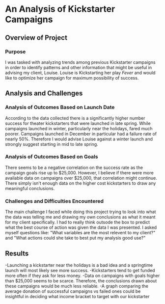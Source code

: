 # An Analysis of Kickstarter Campaigns

## Overview of Project

### Purpose
I was tasked with analyzing trends among previous Kickstarter campaigns in order to identify patterns and other information that might be useful in advising my client, Louise. Louise is Kickstarting her play *Fever* and would like to optimize her campaign for maximum possibility of success.
## Analysis and Challenges

### Analysis of Outcomes Based on Launch Date
According to the data collected there is a significantly higher number success for theater kickstarters that were launched in late spring. While campaigns launched in winter, particularly near the holidays, fared much poorer. Campaigns launched in December in particular had a failure rate of nearly 50%. Therefore I would advise Louise against a winter launch and strongly suggest starting in mid to late spring.
### Analysis of Outcomes Based on Goals
There seems to be a negative correlation on the success rate as the campaign goals rise up to $25,000. However, I believe if there were more available data on campaigns over $25,000, that correlation might continue. There simply isn't enough data on the higher cost kickstarters to draw any meaningful conclusions.
### Challenges and Difficulties Encountered
The main challenge I faced while doing this project trying to look into what the data was telling me and drawing my own conclusions as what it meant for my client specifically. I had to really think outsode the box to predict what the best course of action was given the data I was presented. I asked myself questions like: "What variables are the most relevent to my client?" and "What actions could she take to best put my analysis good use?"
## Results
-Launching a kickstarter near the holidays is a bad idea and a springtime launch will most likely see more success.
-Kickstarters tend to get funded more often if they ask for less money.
-Data on campaigns with goals higher than $25,000 seems to be scarce. Therefore, the conclusions drawn about these campaigns would be much less reliable.
-A graph comparing the average donation of successful campaigns vs failed ones could be insightful in deciding what income bracket to target with our kickstarter
